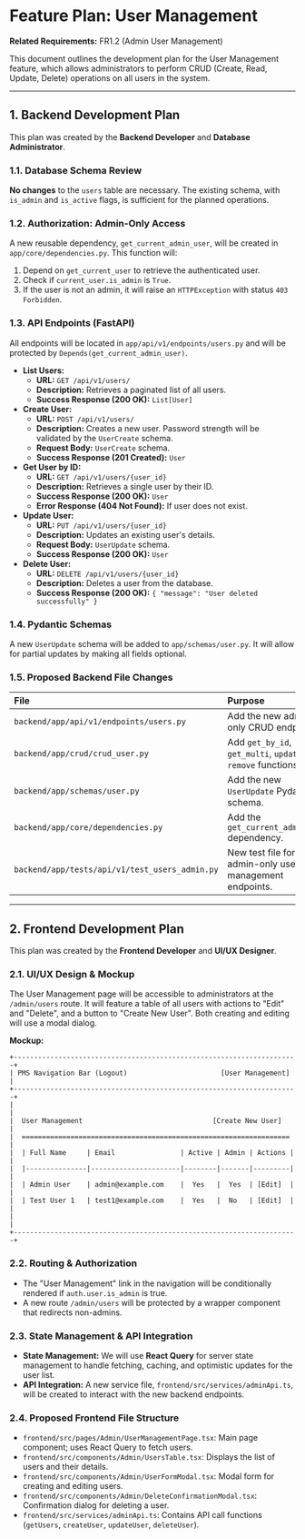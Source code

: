 # Feature Plan: User Management

**Related Requirements:** FR1.2 (Admin User Management)

This document outlines the development plan for the User Management feature, which allows administrators to perform CRUD (Create, Read, Update, Delete) operations on all users in the system.

---

## 1. Backend Development Plan

This plan was created by the **Backend Developer** and **Database Administrator**.

### 1.1. Database Schema Review

**No changes** to the `users` table are necessary. The existing schema, with `is_admin` and `is_active` flags, is sufficient for the planned operations.

### 1.2. Authorization: Admin-Only Access

A new reusable dependency, `get_current_admin_user`, will be created in `app/core/dependencies.py`. This function will:
1.  Depend on `get_current_user` to retrieve the authenticated user.
2.  Check if `current_user.is_admin` is `True`.
3.  If the user is not an admin, it will raise an `HTTPException` with status `403 Forbidden`.

### 1.3. API Endpoints (FastAPI)

All endpoints will be located in `app/api/v1/endpoints/users.py` and will be protected by `Depends(get_current_admin_user)`.

*   **List Users:**
    *   **URL:** `GET /api/v1/users/`
    *   **Description:** Retrieves a paginated list of all users.
    *   **Success Response (200 OK):** `List[User]`
*   **Create User:**
    *   **URL:** `POST /api/v1/users/`
    *   **Description:** Creates a new user. Password strength will be validated by the `UserCreate` schema.
    *   **Request Body:** `UserCreate` schema.
    *   **Success Response (201 Created):** `User`
*   **Get User by ID:**
    *   **URL:** `GET /api/v1/users/{user_id}`
    *   **Description:** Retrieves a single user by their ID.
    *   **Success Response (200 OK):** `User`
    *   **Error Response (404 Not Found):** If user does not exist.
*   **Update User:**
    *   **URL:** `PUT /api/v1/users/{user_id}`
    *   **Description:** Updates an existing user's details.
    *   **Request Body:** `UserUpdate` schema.
    *   **Success Response (200 OK):** `User`
*   **Delete User:**
    *   **URL:** `DELETE /api/v1/users/{user_id}`
    *   **Description:** Deletes a user from the database.
    *   **Success Response (200 OK):** `{ "message": "User deleted successfully" }`

### 1.4. Pydantic Schemas

A new `UserUpdate` schema will be added to `app/schemas/user.py`. It will allow for partial updates by making all fields optional.

### 1.5. Proposed Backend File Changes

| File                                         | Purpose                                                      |
| :------------------------------------------- | :----------------------------------------------------------- |
| `backend/app/api/v1/endpoints/users.py`      | Add the new admin-only CRUD endpoints.                       |
| `backend/app/crud/crud_user.py`              | Add `get_by_id`, `get_multi`, `update`, and `remove` functions. |
| `backend/app/schemas/user.py`                | Add the new `UserUpdate` Pydantic schema.                    |
| `backend/app/core/dependencies.py`           | Add the `get_current_admin_user` dependency.                 |
| `backend/app/tests/api/v1/test_users_admin.py` | New test file for the admin-only user management endpoints.  |

---

## 2. Frontend Development Plan

This plan was created by the **Frontend Developer** and **UI/UX Designer**.

### 2.1. UI/UX Design & Mockup

The User Management page will be accessible to administrators at the `/admin/users` route. It will feature a table of all users with actions to "Edit" and "Delete", and a button to "Create New User". Both creating and editing will use a modal dialog.

**Mockup:**
```
+----------------------------------------------------------------------+
| PMS Navigation Bar (Logout)                       [User Management]  |
+----------------------------------------------------------------------+
|                                                                      |
|  User Management                                [Create New User]    |
|  ==================================================================  |
|  | Full Name     | Email                | Active | Admin | Actions | |
|  |---------------|----------------------|--------|-------|---------| |
|  | Admin User    | admin@example.com    |  Yes   |  Yes  | [Edit]  | |
|  | Test User 1   | test1@example.com    |  Yes   |  No   | [Edit]  | |
|                                                                      |
+----------------------------------------------------------------------+
```

### 2.2. Routing & Authorization

*   The "User Management" link in the navigation will be conditionally rendered if `auth.user.is_admin` is true.
*   A new route `/admin/users` will be protected by a wrapper component that redirects non-admins.

### 2.3. State Management & API Integration

*   **State Management:** We will use **React Query** for server state management to handle fetching, caching, and optimistic updates for the user list.
*   **API Integration:** A new service file, `frontend/src/services/adminApi.ts`, will be created to interact with the new backend endpoints.

### 2.4. Proposed Frontend File Structure

*   `frontend/src/pages/Admin/UserManagementPage.tsx`: Main page component; uses React Query to fetch users.
*   `frontend/src/components/Admin/UsersTable.tsx`: Displays the list of users and their details.
*   `frontend/src/components/Admin/UserFormModal.tsx`: Modal form for creating and editing users.
*   `frontend/src/components/Admin/DeleteConfirmationModal.tsx`: Confirmation dialog for deleting a user.
*   `frontend/src/services/adminApi.ts`: Contains API call functions (`getUsers`, `createUser`, `updateUser`, `deleteUser`).